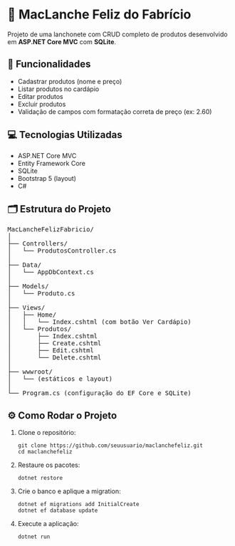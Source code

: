 <h1>🍔 MacLanche Feliz do Fabrício</h1>

<p>Projeto de uma lanchonete com CRUD completo de produtos desenvolvido em <strong>ASP.NET Core MVC</strong> com <strong>SQLite</strong>.</p>

<h2>🚀 Funcionalidades</h2>
<ul>
  <li>Cadastrar produtos (nome e preço)</li>
  <li>Listar produtos no cardápio</li>
  <li>Editar produtos</li>
  <li>Excluir produtos</li>
  <li>Validação de campos com formatação correta de preço (ex: 2.60)</li>
</ul>

<h2>💻 Tecnologias Utilizadas</h2>
<ul>
  <li>ASP.NET Core MVC</li>
  <li>Entity Framework Core</li>
  <li>SQLite</li>
  <li>Bootstrap 5 (layout)</li>
  <li>C#</li>
</ul>

<h2>🗂️ Estrutura do Projeto</h2>
<pre>
MacLancheFelizFabricio/
│
├── Controllers/
│   └── ProdutosController.cs
│
├── Data/
│   └── AppDbContext.cs
│
├── Models/
│   └── Produto.cs
│
├── Views/
│   ├── Home/
│   │   └── Index.cshtml (com botão Ver Cardápio)
│   └── Produtos/
│       ├── Index.cshtml
│       ├── Create.cshtml
│       ├── Edit.cshtml
│       └── Delete.cshtml
│
├── wwwroot/
│   └── (estáticos e layout)
│
└── Program.cs (configuração do EF Core e SQLite)
</pre>

<h2>⚙️ Como Rodar o Projeto</h2>

<ol>
  <li>Clone o repositório:
    <pre><code>git clone https://github.com/seuusuario/maclanchefeliz.git
cd maclanchefeliz</code></pre>
  </li>

  <li>Restaure os pacotes:
    <pre><code>dotnet restore</code></pre>
  </li>

  <li>Crie o banco e aplique a migration:
    <pre><code>dotnet ef migrations add InitialCreate
dotnet ef database update</code></pre>
  </li>

  <li>Execute a aplicação:
    <pre><code>dotnet run</code></pre>
  </li>
</ol>
